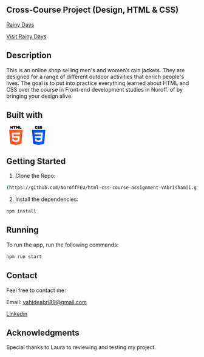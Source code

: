 ## Cross-Course Project (Design, HTML & CSS) 

[Rainy Days](https://github.com/NoroffFEU/html-css-course-assignment-VAbrishamii/blob/main/Screenshot%202024.png)

[Visit Rainy Days](https://euphonious-sable-c9725c.netlify.app/)

## Description 
This is an online shop selling men's and women’s rain jackets. They are designed for a range of different outdoor activities that enrich people's lives. The goal is to put into practice everything learned about HTML and CSS over the course in Front-end development studies in Noroff. of by bringing your design alive.

## Built with 

<div style="display: flex; gap: 10px;">
   <img src="https://github.com/NoroffFEU/html-css-course-assignment-VAbrishamii/blob/main/html-5.png" alt="Icon" width="50" height="50">
   <img src="https://github.com/NoroffFEU/html-css-course-assignment-VAbrishamii/blob/main/css-3.png" alt="Icon" width="50" height="50">
</div>

## Getting Started
1. Clone the Repo:
  ```sh
  (https://github.com/NoroffFEU/html-css-course-assignment-VAbrishamii.git)

  ```
2. Install the dependencies:  
  ```sh
  npm install
  ```
## Running 
To run the app, run the following commands:
  ```sh
  npm run start
  ```
## Contact 

Feel free to contact me:

Email: vahideabri89@gmail.com

[Linkedin](linkedin.com/in/vahideh-abrishami-53b206170)

## Acknowledgments
Special thanks to Laura to reviewing and testing my project.





